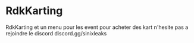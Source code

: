 # RdkKarting
RdkKarting et un menu pour les event pour acheter des kart 
n'hesite pas a rejoindre le discord discord.gg/sinixleaks
